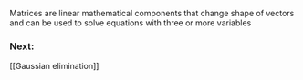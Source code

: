 Matrices are linear mathematical components that change shape of vectors and can be used to solve equations with three or more variables
### Next:
[[Gaussian elimination]]